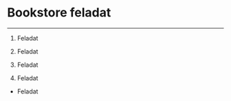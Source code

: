 # Bookstore feladat
----------------------

1. Feladat

2. Feladat

3. Feladat

4. Feladat

* Feladat
